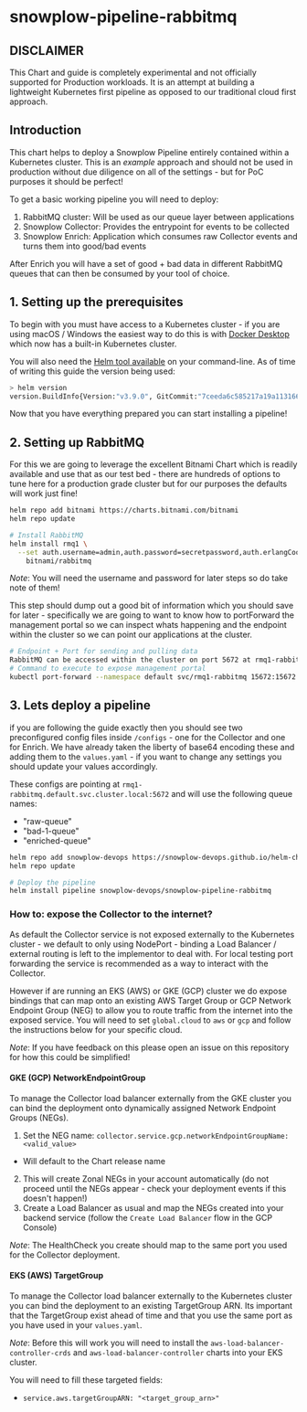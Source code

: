 # snowplow-pipeline-rabbitmq

## DISCLAIMER

This Chart and guide is completely experimental and not officially supported for Production workloads.  It is an attempt at building a lightweight Kubernetes first pipeline as opposed to our traditional cloud first approach.

## Introduction

This chart helps to deploy a Snowplow Pipeline entirely contained within a Kubernetes cluster.  This is an _example_ approach and should not be used in production without due diligence on all of the settings - but for PoC purposes it should be perfect!

To get a basic working pipeline you will need to deploy:

1. RabbitMQ cluster: Will be used as our queue layer between applications
2. Snowplow Collector: Provides the entrypoint for events to be collected
3. Snowplow Enrich: Application which consumes raw Collector events and turns them into good/bad events

After Enrich you will have a set of good + bad data in different RabbitMQ queues that can then be consumed by your tool of choice.

## 1. Setting up the prerequisites

To begin with you must have access to a Kubernetes cluster - if you are using macOS / Windows the easiest way to do this is with [Docker Desktop](https://docs.docker.com/desktop/kubernetes/) which now has a built-in Kubernetes cluster.

You will also need the [Helm tool available](https://helm.sh/docs/intro/install/) on your command-line.  As of time of writing this guide the version being used:

```bash
> helm version
version.BuildInfo{Version:"v3.9.0", GitCommit:"7ceeda6c585217a19a1131663d8cd1f7d641b2a7", GitTreeState:"clean", GoVersion:"go1.18.2"}
```

Now that you have everything prepared you can start installing a pipeline!

## 2. Setting up RabbitMQ

For this we are going to leverage the excellent Bitnami Chart which is readily available and use that as our test bed - there are hundreds of options to tune here for a production grade cluster but for our purposes the defaults will work just fine!

```bash
helm repo add bitnami https://charts.bitnami.com/bitnami
helm repo update

# Install RabbitMQ
helm install rmq1 \
  --set auth.username=admin,auth.password=secretpassword,auth.erlangCookie=secretcookie \
    bitnami/rabbitmq
```

_Note_: You will need the username and password for later steps so do take note of them!

This step should dump out a good bit of information which you should save for later - specifically we are going to want to know how to portForward the management portal so we can inspect whats happening and the endpoint within the cluster so we can point our applications at the cluster.

```bash
# Endpoint + Port for sending and pulling data
RabbitMQ can be accessed within the cluster on port 5672 at rmq1-rabbitmq.default.svc.cluster.local
# Command to execute to expose management portal
kubectl port-forward --namespace default svc/rmq1-rabbitmq 15672:15672
```

## 3. Lets deploy a pipeline

if you are following the guide exactly then you should see two preconfigured config files inside `/configs` - one for the Collector and one for Enrich.  We have already taken the liberty of base64 encoding these and adding them to the `values.yaml` - if you want to change any settings you should update your values accordingly.

These configs are pointing at `rmq1-rabbitmq.default.svc.cluster.local:5672` and will use the following queue names:

- "raw-queue"
- "bad-1-queue"
- "enriched-queue"

```bash
helm repo add snowplow-devops https://snowplow-devops.github.io/helm-charts
helm repo update

# Deploy the pipeline
helm install pipeline snowplow-devops/snowplow-pipeline-rabbitmq 
```








### How to: expose the Collector to the internet?

As default the Collector service is not exposed externally to the Kubernetes cluster - we default to only using NodePort - binding a Load Balancer / external routing is left to the implementor to deal with.  For local testing port forwarding the service is recommended as a way to interact with the Collector.

However if are running an EKS (AWS) or GKE (GCP) cluster we do expose bindings that can map onto an existing AWS Target Group or GCP Network Endpoint Group (NEG) to allow you to route traffic from the internet into the exposed service.  You will need to set `global.cloud` to `aws` or `gcp` and follow the instructions below for your specific cloud.

_Note_: If you have feedback on this please open an issue on this repository for how this could be simplified!

#### GKE (GCP) NetworkEndpointGroup

To manage the Collector load balancer externally from the GKE cluster you can bind the deployment onto dynamically assigned Network Endpoint Groups (NEGs).

1. Set the NEG name: `collector.service.gcp.networkEndpointGroupName: <valid_value>`
  - Will default to the Chart release name
2. This will create Zonal NEGs in your account automatically (do not proceed until the NEGs appear - check your deployment events if this doesn't happen!)
3. Create a Load Balancer as usual and map the NEGs created into your backend service (follow the `Create Load Balancer` flow in the GCP Console)

*Note*: The HealthCheck you create should map to the same port you used for the Collector deployment.

#### EKS (AWS) TargetGroup

To manage the Collector load balancer externally to the Kubernetes cluster you can bind the deployment to an existing TargetGroup ARN.  Its important that the TargetGroup exist ahead of time and that you use the same port as you have used in your `values.yaml`. 

*Note*: Before this will work you will need to install the `aws-load-balancer-controller-crds` and `aws-load-balancer-controller` charts into your EKS cluster.

You will need to fill these targeted fields:

- `service.aws.targetGroupARN: "<target_group_arn>"`
